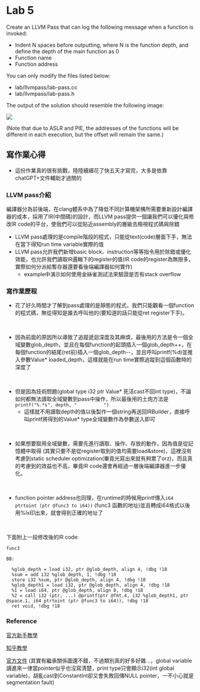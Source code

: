 Lab 5
========

Create an LLVM Pass that can log the following message when a function is invoked:
* Indent N spaces before outputting, where N is the function depth, and define the depth of the main function as 0
* Function name
* Function address

You can only modify the files listed below:
* lab/llvmpass/lab-pass.cc
* lab/llvmpass/lab-pass.h

The output of the solution should resemble the following image:

![](https://i.imgur.com/cimRbvy.png)

(Note that due to ASLR and PIE, the addresses of the functions will be different in each execution, but the offset will remain the same.)


## 寫作業心得
- 這份作業真的很有挑戰，陸陸續續花了快五天才寫完，大多是依靠chatGPT+文件輔助才過關的

### LLVM pass介紹
編譯器分為前後端，在clang體系中為了降低不同計算機架構所需要重新設計編譯器的成本，採用了IR(中間碼)的設計，而LLVM pass提供一個讓我們可以優化與修改IR code的平台，使我們可以從貼近assembly的層級去檢視程式碼與除錯

- LLVM pass處理的是compile階段的程式，只能從text(code)層面下手，無法在當下得知run time variable實際的值
- LLVM pass允許我們新增basic block、instruction等等指令用於除錯或優化效能，也允許我們讀取IR邏輯下的register的值(IR code的register為無限多，實際如何分派給暫存器還要看後端編譯器如何實作)
    - example中演示如何使用金絲雀測試法來驗證是否有stack overflow

### 寫作業歷程
- 花了好久時間才了解到pass處理的是靜態的程式，我們只能觀看一個function的程式碼，無從得知是誰去呼叫他的(要知道的話只能從ret register下手)。

<br>

- 因為前面的原因所以導致了追蹤遞迴深度及其麻煩，最後用的方法是令一個全域變數glob_depth，並且在每個function的起頭插入一個glob_depth++，在每個function的結尾(ret前)插入一個glob_depth--，並且呼叫printf(%d)並推入參數Value* loaded_depth，這樣就能在run time實際追蹤到這個函數時的深度了

<br>

- 但是因為技術問題(global type i32 ptr Value* 死活cast不回int type)，不論如何都無法讀取全域變數到pass中操作，所以最後用的土炮方法是`printf("%.*s", depth, "          ")`
    - 這樣就不用讀取depth的值以後製作一個string再送回IRBuilder，直接呼叫printf將得到的Value* type全域變數作為參數送入即可

<br>

- 如果想要取用全域變數，需要先進行讀取、操作、存放的動作，因為值是從記憶體中取得 (其實只要不是從register取到的值均需要load&store)，這裡沒有考慮到static scheduler optimization(畢竟光寫出來就有夠累了orz)，而且真的考慮到的效益也不高，畢竟IR code還會再經過一層後端編譯器進一步優化。

<br>

- function pointer address也同理，在runtime的時候用printf傳入`i64 ptrtoint (ptr @func3 to i64))` (func3 函數的地址)並且轉成i64格式以後用%lx印出來，就會得到正確的地址了

<br>

下面附上一段修改後的IR code:
```
func3

BB: 

  %glob_depth = load i32, ptr @glob_depth, align 4, !dbg !18
  %sum = add i32 %glob_depth, 1, !dbg !18
  store i32 %sum, ptr @glob_depth, align 4, !dbg !18
  %glob_depth1 = load i32, ptr @glob_depth, align 4, !dbg !18
  %1 = load i64, ptr @glob_depth, align 8, !dbg !18
  %2 = call i32 (ptr, ...) @printf(ptr @fmt.4, i32 %glob_depth1, ptr @space.1, i64 ptrtoint (ptr @func3 to i64)), !dbg !18
  ret void, !dbg !18
```

### Reference
[官方新手教學](https://llvm.org/docs/WritingAnLLVMPass.html#introduction-what-is-a-pass)

[知乎教學](https://zhuanlan.zhihu.com/p/122522485)

[官方文件](https://llvm.org/doxygen/classllvm_1_1Value.html) (其實有繼承關係圖還不錯，不過類別真的好多好雜...，global variable讀進來一律當pointer似乎也沒寫清楚，print type只會顯示i32(int global variable)，胡亂cast到ConstantInt卻又會失敗回傳NULL pointer，一不小心就是segmentation fault)
